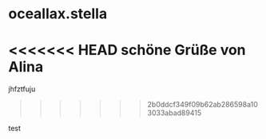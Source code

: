 # oceallax.stella
<<<<<<< HEAD
schöne Grüße von Alina
=======

jhfztfuju
>>>>>>> 2b0ddcf349f09b62ab286598a103033abad89415

test
